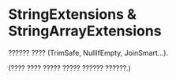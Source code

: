 # StringExtensions & StringArrayExtensions
?????? ???? (TrimSafe, NullIfEmpty, JoinSmart...).

(???? ???? ????? ????? ?????? ??????.)

